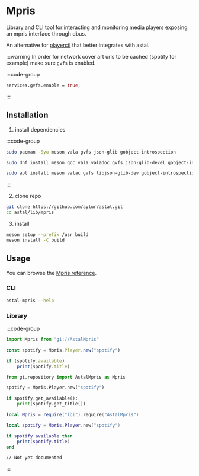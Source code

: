 # Mpris

Library and CLI tool for interacting and monitoring media players
exposing an mpris interface through dbus.

An alternative for [playerctl](https://github.com/altdesktop/playerctl) that better integrates
with astal.

:::warning
In order for network cover art urls to be cached (spotify for example)
make sure `gvfs` is enabled.

:::code-group

```nix [<i class="devicon-nixos-plain"></i> configuration.nix]
services.gvfs.enable = true;
```

:::

## Installation

1. install dependencies

:::code-group

```sh [<i class="devicon-archlinux-plain"></i> Arch]
sudo pacman -Syu meson vala gvfs json-glib gobject-introspection
```

```sh [<i class="devicon-fedora-plain"></i> Fedora]
sudo dnf install meson gcc vala valadoc gvfs json-glib-devel gobject-introspection-devel
```

```sh [<i class="devicon-ubuntu-plain"></i> Ubuntu]
sudo apt install meson valac gvfs libjson-glib-dev gobject-introspection
```

:::

2. clone repo

```sh
git clone https://github.com/aylur/astal.git
cd astal/lib/mpris
```

3. install

```sh
meson setup --prefix /usr build
meson install -C build
```

## Usage

You can browse the [Mpris reference](https://aylur.github.io/libastal/mpris).

### CLI

```sh
astal-mpris --help
```

### Library

:::code-group

```js [<i class="devicon-javascript-plain"></i> JavaScript]
import Mpris from "gi://AstalMpris"

const spotify = Mpris.Player.new("spotify")

if (spotify.available)
    print(spotify.title)
```

```py [<i class="devicon-python-plain"></i> Python]
from gi.repository import AstalMpris as Mpris

spotify = Mpris.Player.new("spotify")

if spotify.get_available():
    print(spotify.get_title())
```

```lua [<i class="devicon-lua-plain"></i> Lua]
local Mpris = require("lgi").require("AstalMpris")

local spotify = Mpris.Player.new("spotify")

if spotify.available then
    print(spotify.title)
end
```

```vala [<i class="devicon-vala-plain"></i> Vala]
// Not yet documented
```

:::
